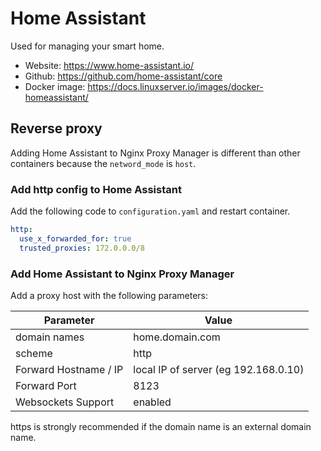 # Home Assistant

Used for managing your smart home.

- Website: https://www.home-assistant.io/
- Github: https://github.com/home-assistant/core
- Docker image: https://docs.linuxserver.io/images/docker-homeassistant/

## Reverse proxy

Adding Home Assistant to Nginx Proxy Manager is different than other containers because the `netword_mode` is `host`.

### Add http config to Home Assistant

Add the following code to `configuration.yaml` and restart container.

```yaml
http:
  use_x_forwarded_for: true
  trusted_proxies: 172.0.0.0/8
```

### Add Home Assistant to Nginx Proxy Manager

Add a proxy host with the following parameters:

| Parameter             | Value                                |
|-----------------------|--------------------------------------|
| domain names          | home.domain.com                      |
| scheme                | http                                 |
| Forward Hostname / IP | local IP of server (eg 192.168.0.10) |
| Forward Port          | 8123                                 |
| Websockets Support    | enabled                              |

https is strongly recommended if the domain name is an external domain name.